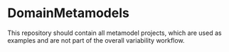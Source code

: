 # DomainMetamodels
This repository should contain all metamodel projects, which are used as examples and are not part of the overall variability workflow.
